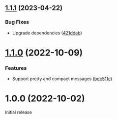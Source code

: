 ## [1.1.1](https://github.com/prantlf/webpack-loader-denolint/compare/v1.1.0...v1.1.1) (2023-04-22)


### Bug Fixes

* Upgrade dependencies ([421ddab](https://github.com/prantlf/webpack-loader-denolint/commit/421ddab32828bf4b144dd55e375fb445e04c6b87))

# [1.1.0](https://github.com/prantlf/webpack-loader-denolint/compare/v1.0.0...v1.1.0) (2022-10-09)


### Features

* Support pretty and compact messages ([bdc511e](https://github.com/prantlf/webpack-loader-denolint/commit/bdc511e0203f531df37aa3b426e89cf350ad7ff7))

# 1.0.0 (2022-10-02)

Initial release
